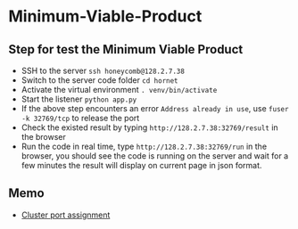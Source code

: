 # Minimum-Viable-Product

## Step for test the Minimum Viable Product
* SSH to the server ``ssh honeycomb@128.2.7.38``
* Switch to the server code folder ``cd hornet``
* Activate the virtual environment ``. venv/bin/activate``
* Start the listener ``python app.py``
* If the above step encounters an error ``Address already in use``, use ``fuser -k 32769/tcp`` to release the port
* Check the existed result by typing ``http://128.2.7.38:32769/result`` in the browser
* Run the code in real time, type ``http://128.2.7.38:32769/run`` in the browser, you should see the code is running on the server and wait for a few minutes the result will display on current page in json format.

## Memo
* [Cluster port assignment](https://github.com/bicCluster/docs/wiki/Port-Assignments)
